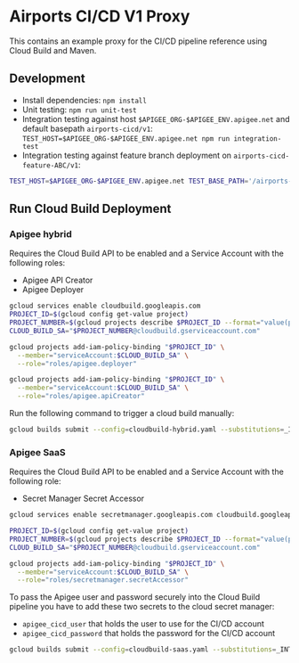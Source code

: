 # Airports CI/CD V1 Proxy

This contains an example proxy for the CI/CD pipeline reference using Cloud Build
and Maven.

## Development

- Install dependencies: `npm install`
- Unit testing: `npm run unit-test`
- Integration testing against host `$APIGEE_ORG-$APIGEE_ENV.apigee.net` and
  default basepath `airports-cicd/v1`:
  `TEST_HOST=$APIGEE_ORG-$APIGEE_ENV.apigee.net npm run integration-test`
- Integration testing against feature branch deployment on
  `airports-cicd-feature-ABC/v1`:

``` sh
TEST_HOST=$APIGEE_ORG-$APIGEE_ENV.apigee.net TEST_BASE_PATH='/airports-cicd-feature-ABC/v1' npm run integration-test
```

## Run Cloud Build Deployment

### Apigee hybrid

Requires the Cloud Build API to be enabled and a Service Account with the
following roles:
  * Apigee API Creator
  * Apigee Deployer

```sh
gcloud services enable cloudbuild.googleapis.com
PROJECT_ID=$(gcloud config get-value project)
PROJECT_NUMBER=$(gcloud projects describe $PROJECT_ID --format="value(projectNumber)")
CLOUD_BUILD_SA="$PROJECT_NUMBER@cloudbuild.gserviceaccount.com"

gcloud projects add-iam-policy-binding "$PROJECT_ID" \
  --member="serviceAccount:$CLOUD_BUILD_SA" \
  --role="roles/apigee.deployer"

gcloud projects add-iam-policy-binding "$PROJECT_ID" \
  --member="serviceAccount:$CLOUD_BUILD_SA" \
  --role="roles/apigee.apiCreator"
```

Run the following command to trigger a cloud build manually:

```sh
gcloud builds submit --config=cloudbuild-hybrid.yaml --substitutions=_INT_TEST_HOST=api.my-host.example.com,_INT_TEST_BASE_PATH=/airports-cicd/v1
```

### Apigee SaaS

Requires the Cloud Build API to be enabled and a Service Account with the
following role:
  * Secret Manager Secret Accessor

```sh
gcloud services enable secretmanager.googleapis.com cloudbuild.googleapis.com

PROJECT_ID=$(gcloud config get-value project)
PROJECT_NUMBER=$(gcloud projects describe $PROJECT_ID --format="value(projectNumber)")
CLOUD_BUILD_SA="$PROJECT_NUMBER@cloudbuild.gserviceaccount.com"

gcloud projects add-iam-policy-binding "$PROJECT_ID" \
  --member="serviceAccount:$CLOUD_BUILD_SA" \
  --role="roles/secretmanager.secretAccessor"
```

To pass the Apigee user and password securely into the Cloud Build pipeline you
have to add these two secrets to the cloud secret manager:
  * `apigee_cicd_user` that holds the user to use for the CI/CD account
  * `apigee_cicd_password` that holds the password for the CI/CD account

```sh
gcloud builds submit --config=cloudbuild-saas.yaml --substitutions=_INT_TEST_HOST=org-env.apigee.net,_INT_TEST_BASE_PATH=/airports-cicd-nightly/v1,_DEPLOYMENT_ORG=my-org
```